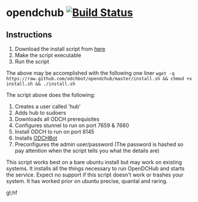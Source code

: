 opendchub [![Build Status](https://travis-ci.org/odchbot/opendchub.svg?branch=master)](https://travis-ci.org/odchbot/opendchub)
=========

Instructions
------------

1. Download the install script from [here](https://raw.github.com/odchbot/opendchub/master/install.sh)
1. Make the script executable
1. Run the script

The above may be accomplished with the following one liner
````wget -q https://raw.github.com/odchbot/opendchub/master/install.sh && chmod +x install.sh && ./install.sh````

The script above does the following:

1. Creates a user called 'hub'
2. Adds hub to sudoers
3. Downloads all ODCH prerequisites
4. Configures stunnel to run on port 7659 & 7660
5. Install ODCH to run on port 8145
6. Installs [ODCHBot](https://github.com/odchbot/odchbot)
7. Preconfigures the admin user/password (The password is hashed so pay attention when the script tells you what the details are)

This script works best on a bare ubuntu install but may work on existing systems. It installs all the things necessary to run OpenDCHub and starts the service. Expect no support if this script doesn't work or trashes your system. It has worked prior on ubuntu precise, quantal and raring.

gl;hf
